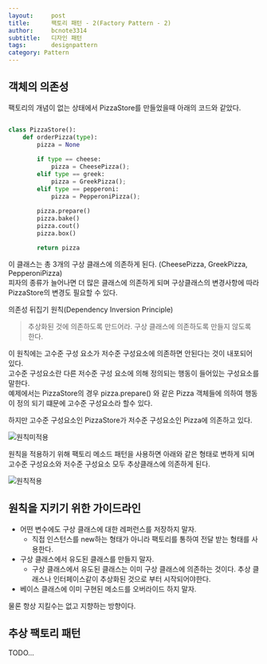 ```yaml
---
layout:     post
title:      팩토리 패턴 - 2(Factory Pattern - 2)
author:     bcnote3314
subtitle:  	디자인 패턴
tags: 		designpattern
category: Pattern
---
```


## 객체의 의존성


팩토리의 개념이 없는 상태에서 PizzaStore를 만들었을때 아래의 코드와 같았다.

```python 

class PizzaStore():
	def orderPizza(type):
		pizza = None
	
		if type == cheese:
			pizza = CheesePizza();
		elif type == greek:
			pizza = GreekPizza();
		elif type == pepperoni:
			pizza = PepperoniPizza();
		
		pizza.prepare()
		pizza.bake()
		pizza.cout()
		pizza.box()

		return pizza
```

이 클래스는 총 3개의 구상 클래스에 의존하게 된다. (CheesePizza, GreekPizza, PepperoniPizza)  
피자의 종류가 늘어나면 더 많은 클래스에 의존하게 되며 구상클래스의 변경사항에 따라 PizzaStore의 변경도 필요할 수 있다.  

의존성 뒤집기 원칙(Dependency Inversion Principle)
> 추상화된 것에 의존하도록 만드어라. 구상 클래스에 의존하도록 만들지 않도록 한다.

이 원칙에는 고수준 구성 요소가 저수준 구성요소에 의존하면 안된다는 것이 내포되어 있다.  
고수준 구성요소란 다른 저수준 구성 요소에 의해 정의되는 행동이 들어있는 구성요소를 말한다.  
예제에서는 PizzaStore의 경우 pizza.prepare() 와 같은 Pizza 객체들에 의하여 행동이 정의 되기 떄문에 고수준 구성요소라 할수 있다.  

하지만 고수준 구성요소인 PizzaStore가 저수준 구성요소인 Pizza에 의존하고 있다.  

![원칙미적용](http://drive.google.com/uc?export=view&id=109uxP-YZqyrahHqQ66rpJHsE6073UUye)

원칙을 적용하기 위해 팩토리 메소드 패턴을 사용하면 아래와 같은 형태로 변하게 되며 고수준 구성요소와 저수준 구성요소 모두 추상클래스에 의존하게 된다.

![원칙적용](http://drive.google.com/uc?export=view&id=11QJ6jV7LhHbc3dupQWKvx8jKdMzHpsqw)


## 원칙을 지키기 위한 가이드라인

* 어떤 변수에도 구상 클래스에 대한 레퍼런스를 저장하지 말자.
  * 직접 인스턴스를 new하는 형태가 아니라 팩토리를 통하여 전달 받는 형태를 사용한다.
* 구상 클래스에서 유도된 클래스를 만들지 말자.
  * 구상 클래스에서 유도된 클래스는 이미 구상 클래스에 의존하는 것이다. 추상 클래스나 인터페이스같이 추상화된 것으로 부터 시작되어야한다.
* 베이스 클래스에 이미 구현된 메소드를 오버라이드 하지 말자.

물론 항상 지킬수는 없고 지향하는 방향이다.  


## 추상 팩토리 패턴

TODO...


